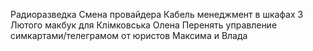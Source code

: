 Радиоразведка
Смена провайдера
Кабель менеджмент в шкафах
3 Лютого макбук для Клімковська Олена
Перенять управление симкартами/телеграмом от юристов Максима и Влада
